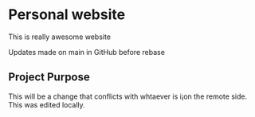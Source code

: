 # Personal website

This is really awesome website

Updates made on main in GitHub before rebase

## Project Purpose
This will be a change that conflicts
with whtaever is i¡on the remote side.
This was edited locally.
